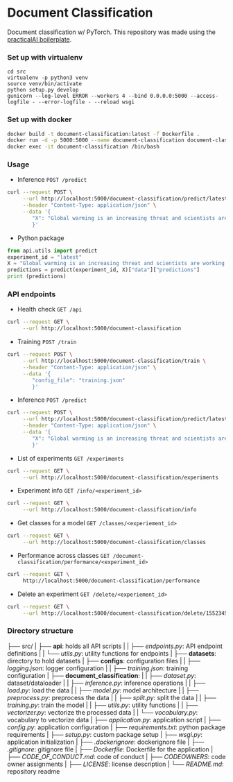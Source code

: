 # Document Classification

Document classification w/ PyTorch. This repository was made using the [practicalAI boilerplate](https://github.com/practicalAI/boilerplate).

### Set up with virtualenv
```
cd src
virtualenv -p python3 venv
source venv/bin/activate
python setup.py develop
gunicorn --log-level ERROR --workers 4 --bind 0.0.0.0:5000 --access-logfile - --error-logfile - --reload wsgi
```

### Set up with docker
```bash
docker build -t document-classification:latest -f Dockerfile .
docker run -d -p 5000:5000 --name document-classification document-classification:latest
docker exec -it document-classification /bin/bash
```

### Usage
- Inference `POST /predict`
```bash
curl --request POST \
     --url http://localhost:5000/document-classification/predict/latest \
     --header "Content-Type: application/json" \
     --data '{
        "X": "Global warming is an increasing threat and scientists are working to find a solution."
        }'
```
- Python package
```python
from api.utils import predict
experiment_id = "latest"
X = "Global warming is an increasing threat and scientists are working to find a solution."
predictions = predict(experiment_id, X)["data"]["predictions"]
print (predictions)
```

### API endpoints
- Health check `GET /api`
```bash
curl --request GET \
     --url http://localhost:5000/document-classification
```

- Training `POST /train`
```bash
curl --request POST \
     --url http://localhost:5000/document-classification/train \
     --header "Content-Type: application/json" \
     --data '{
        "config_file": "training.json"
        }'
```

- Inference `POST /predict`
```bash
curl --request POST \
     --url http://localhost:5000/document-classification/predict/latest \
     --header "Content-Type: application/json" \
     --data '{
        "X": "Global warming is an increasing threat and scientists are working to find a solution."
        }'
```

- List of experiments `GET /experiments`
```bash
curl --request GET \
     --url http://localhost:5000/document-classification/experiments
```

- Experiment info `GET /info/<experiment_id>`
```bash
curl --request GET \
     --url http://localhost:5000/document-classification/info
```

- Get classes for a model `GET /classes/<experiement_id>`
```bash
curl --request GET \
     --url http://localhost:5000/document-classification/classes
```

- Performance across classes `GET /document-classification/performance/<experiment_id>`
```bash
curl --request GET \
     http://localhost:5000/document-classification/performance
```

- Delete an experiment `GET /delete/<experiement_id>`
```bash
curl --request GET \
     --url http://localhost:5000/document-classification/delete/1552345515_21f4c3ae-4452-11e9-ab10-f0189887caab
```

### Directory structure
├── src/
|   ├── **api**: holds all API scripts
|   |   ├── *endpoints.py*: API endpoint definitions
|   |   └── *utils.py*: utility functions for endpoints
|   ├── **datasets**: directory to hold datasets
|   ├── **configs**: configuration files
|   |   ├── *logging.json*: logger configuration
|   |   ├── *training.json*: training configuration
|   ├── **document_classification**:
|   |   ├── *dataset.py*: dataset/dataloader
|   |   ├── *inference.py*: inference operations
|   |   ├── *load.py*: load the data
|   |   ├── *model.py*: model architecture
|   |   ├── *preprocess.py*: preprocess the data
|   |   ├── *split.py*: split the data
|   |   ├── *training.py*: train the model
|   |   ├── *utils.py*: utility functions
|   |   ├── *vectorizer.py*: vectorize the processed data
|   |   └── *vocabulary.py*: vocabulary to vectorize data
|   ├── *application.py*: application script
|   ├── *config.py*: application configuration
|   ├── *requirements.txt*: python package requirements
|   ├── *setup.py*: custom package setup
|   ├── *wsgi.py*: application initialization
|   ├── *.dockerignore*: dockerignore file
|   ├── *.gitignore*: gitignore file
|   ├── *Dockerfile*: Dockerfile for the application
|   ├── *CODE_OF_CONDUCT.md*: code of conduct
|   ├── *CODEOWNERS*: code owner assignments
|   ├── *LICENSE*: license description
|   └── *README.md*: repository readme
